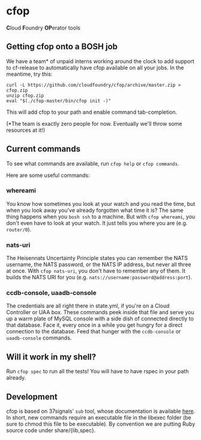# cfop

**C**loud **F**oundry **OP**erator tools

## Getting cfop onto a BOSH job

We have a team* of unpaid interns working around the clock to add support to cf-release to automatically have cfop available on all your jobs.
In the meantime, try this:

```shell
curl -L https://github.com/cloudfoundry/cfop/archive/master.zip > cfop.zip
unzip cfop.zip
eval "$(./cfop-master/bin/cfop init -)"
```

This will add cfop to your path and enable command tab-completion.

(*The team is exactly zero people for now. Eventually we'll throw some resources at it!)

## Current commands

To see what commands are available, run `cfop help` or `cfop commands`.

Here are some useful commands:

### whereami

You know how sometimes you look at your watch and you read the time, but when you look away you've already forgotten what time it is?
The same thing happens when you `bosh ssh` to a machine.
But with `cfop whereami`, you don't even have to look at your watch.
It just tells you where you are (e.g. `router/0`).

### nats-uri

The Heisennats Uncertainty Principle states you can remember the NATS username, the NATS password, or the NATS IP address, but never all three at once.
With `cfop nats-uri`, you don't have to remember any of them.
It builds the NATS URI for you (e.g. `nats://username:password@address:port`).

### ccdb-console, uaadb-console

The credentials are all right there in state.yml, if you're on a Cloud Controller or UAA box.
These commands peek inside that file and serve you up a warm plate of MySQL console with a side dish of connected directly to that database.
Face it, every once in a while you get hungry for a direct connection to the database.
Feed that hunger with the `ccdb-console` or `uaadb-console` commands.

## Will it work in my shell?

Run `cfop spec` to run all the tests!
You will have to have rspec in your path already.

## Development

cfop is based on 37signals' `sub` tool, whose documentation is available [here](https://github.com/37signals/sub).
In short, new commands require an executable file in the libexec folder (be sure to chmod this file to be executable).
By convention we are putting Ruby source code under share/{lib,spec}.
